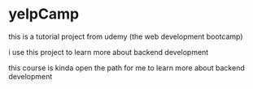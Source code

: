 # yelpCamp
this is a tutorial project from udemy (the web development bootcamp)

i use this project to learn more about backend development 

this course is kinda open the path for me to learn more about backend development
